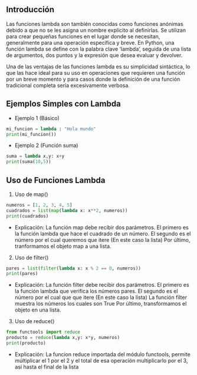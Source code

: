 ## Introducción[](#introduccion)

Las funciones lambda son también conocidas como funciones anónimas debido a que no se les asigna un nombre explícito al definirlas. Se utilizan para crear pequeñas funciones en el lugar donde se necesitan, generalmente para una operación específica y breve. En Python, una función lambda se define con la palabra clave ‘lambda‘, seguida de una lista de argumentos, dos puntos y la expresión que desea evaluar y devolver.

Una de las ventajas de las funciones lambda es su simplicidad sintáctica, lo que las hace ideal para su uso en operaciones que requieren una función por un breve momento y para casos donde la definición de una función tradicional completa sería excesivamente verbosa.​

## Ejemplos Simples con Lambda

- Ejemplo 1 (Básico)

```python
mi_funcion = lambda : "Hola mundo"
print(mi_funcion())
```

- Ejemplo 2 (Función suma)
```python
suma = lambda x,y: x+y
print(suma(10,5))
```

## Uso de Funciones Lambda[](#uso-de-funciones-lambda)

1. Uso de map()

```python
numeros = [1, 2, 3, 4, 5]
cuadrados = list(map(lambda x: x**2, numeros))
print(cuadrados)
```

- Explicación: La función map debe recibir dos parámetros. El primero es la función lambda que hace el cuadrado de un número. El segundo es el número por el cual queremos que itere (En este caso la lista) Por último, tranformamos el objeto map a una lista.

2. Uso de filter()

```python
pares = list(filter(lambda x: x % 2 == 0, numeros))
print(pares)
```

- Explicación: La función filter debe recibir dos parámetros. El primero es la función lambda que verifica los números pares. El segundo es el número por el cual que que itere (En este caso la lista) La función filter muestra los números los cuales son True Por último, transformamos el objeto en una lista.

3. Uso de reduce()

```python
from functools import reduce
producto = reduce(lambda x,y: x*y, numeros)
print(producto)
```

- Explicación: La funcion reduce importada del módulo functools, permite múltiplicar el 1 por el 2 y el total de esa operación multiplicarlo por el 3, así hasta el final de la lista